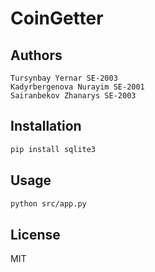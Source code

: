 # CoinGetter

## Authors
    Tursynbay Yernar SE-2003
    Kadyrbergenova Nurayim SE-2001
    Sairanbekov Zhanarys SE-2003

## Installation
```sh
pip install sqlite3
```

## Usage
```sh
python src/app.py
```

## License

MIT